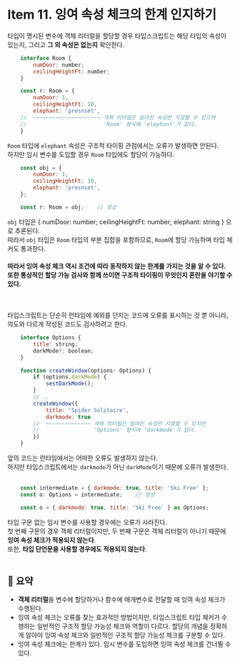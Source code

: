# Item 11. 잉여 속성 체크의 한계 인지하기
타입이 명시된 변수에 객체 리터럴을 할당할 경우 타입스크립트는 해당 타입의 속성이 있는지, 그리고 **그 외 속성은 없는지** 확인한다.<br>
```javascript
    interface Room {
        numDoor: number;
        ceilingHeightFt: number;
    }

    const r: Room = {
        numDoor: 1,
        ceilingHeightFt: 10,
        elephant: 'presnset',
    //  ~~~~~~~~~~~~~~~~~~~~~ 개체 리터럴은 알려진 속성만 지정할 수 있으며
    //                        'Room' 형식에 'elephant'가 없다. 
    }
```
`Room` 타입에 `elephant` 속성은 구조적 타이핑 관점에서는 오류가 발생하면 안된다.<br>
하지만 임시 변수를 도입할 경우 `Room` 타입에도 할당이 가능하다.<br>
```javascript
    const obj = {
        numDoor: 1,
        ceilingHeightFt: 10,
        elephant: 'presnset',
    };

    const r: Room = obj;    // 정상
```
`obj` 타입은 { numDoor: number; ceilingHeightFt: number; elephant: string } 으로 추론된다.<br>
따라서 `obj` 타입은 `Room` 타입의 부분 집합을 포함하므로, `Room`에 할당 가능하며 타입 체커도 통과한다.<br>

#### 따라서 잉여 속성 체크 역시 조건에 따라 동작하지 않는 한계를 가지는 것을 알 수 있다.<br>또한 통상적인 할당 가능 검사와 함께 쓰이면 구조적 타이핑이 무엇인지 혼란을 야기할 수 있다.
<br>

타입스크립트는 단순히 런타임에 예외를 던지는 코드에 오류를 표시하는 것 뿐 아니라, 의도와 다르게 작성된 코드도 검사하려고 한다.<br>
```javascript
    interface Options {
        title: string;
        darkMode?: boolean;
    }

    function createWindow(options: Options) {
        if (options.darkMode) {
            sestDarkMode();
        }
        // ..
        createWindow({
            title: 'Spider Solitaire',
            darkmode: true
        //  ~~~~~~~~~~~~~~ 개체 리터럴은 알려진 속성만 지정할 수 있지만
        //                 'Options' 형식에 'darkmode'가 없다.
        })
    }
```
앞의 코드는 런타임에서는 어떠한 오류도 발생하지 않는다.<br>
하지만 타입스크립트에서는 `darkmode`가 아닌 `darkMode`이기 때문에 오류가 발생한다.<br>
<br>

```javascript
    const intermediate = { darkmode: true, title: 'Ski Free' };
    const o: Options = intermediate;    // 정상

    const o = { darkmode: true, title: 'Ski Free' } as Options;
```
타입 구문 없는 임시 변수를 사용할 경우에는 오류가 사라진다.<br>
첫 번째 구문의 경우 객체 리터럴이지만, 두 번째 구문은 객체 리터럴이 아니기 때문에 **잉여 속성 체크가 적용되지 않는다**.<br>
또한, **타입 단언문을 사용할 경우에도 적용되지 않는다**.<br>
<br>
## 📝 요약
- **객체 리터럴**을 변수에 할당하거나 함수에 매개변수로 전달할 때 잉여 속성 체크가 수행된다.
- 잉여 속성 체크는 오류를 찾는 효과적인 방법이지만, 타입스크립트 타입 체커가 수행하는 일반적인 구조적 할당 가능성 체크와 역할이 다르다. 할당의 개념을 정확하게 알아야 잉여 속성 체크와 일반적인 구조적 할당 가능성 체크를 구분할 수 있다.
- 잉여 속성 체크에는 한계가 있다. 임시 변수를 도입하면 잉여 속성 체크를 건너뛸 수 있다.